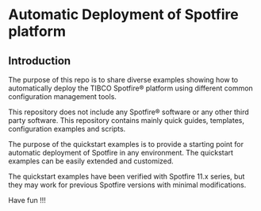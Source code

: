 # Automatic Deployment of Spotfire platform

## Introduction

The purpose of this repo is to share diverse examples showing how to automatically deploy the TIBCO Spotfire® platform using different common configuration management tools.

This repository does not include any Spotfire® software or any other third party software. This repository contains mainly quick guides, templates, configuration examples and scripts. 

The purpose of the quickstart examples is to provide a starting point for automatic deployment of Spotfire in any environment. The quickstart examples can be easily extended and customized.

The quickstart examples have been verified with Spotfire 11.x series, but they may work for previous Spotfire versions with minimal modifications.

Have fun !!!
